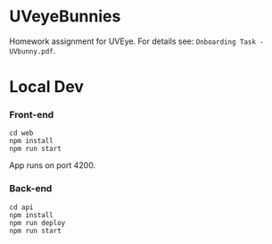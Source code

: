# UVeyeBunnies
Homework assignment for UVEye. For details see: `Onboarding Task - UVbunny.pdf`.

# Local Dev
### Front-end
```
cd web
npm install
npm run start
```

App runs on port 4200.

### Back-end
```
cd api
npm install
npm run deploy
npm run start
```